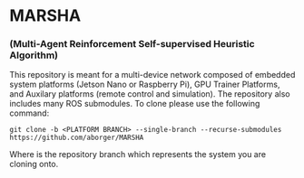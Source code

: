 # MARSHA
### (Multi-Agent Reinforcement Self-supervised Heuristic Algorithm)

This repository is meant for a multi-device network composed of embedded system platforms (Jetson Nano or Raspberry Pi), GPU Trainer Platforms, and Auxilary platforms (remote control and simulation). The repository also includes many ROS submodules. To clone please use the following command:
```
git clone -b <PLATFORM BRANCH> --single-branch --recurse-submodules https://github.com/aborger/MARSHA
```
Where <PLATFORM BRANCH> is the repository branch which represents the system you are cloning onto.
